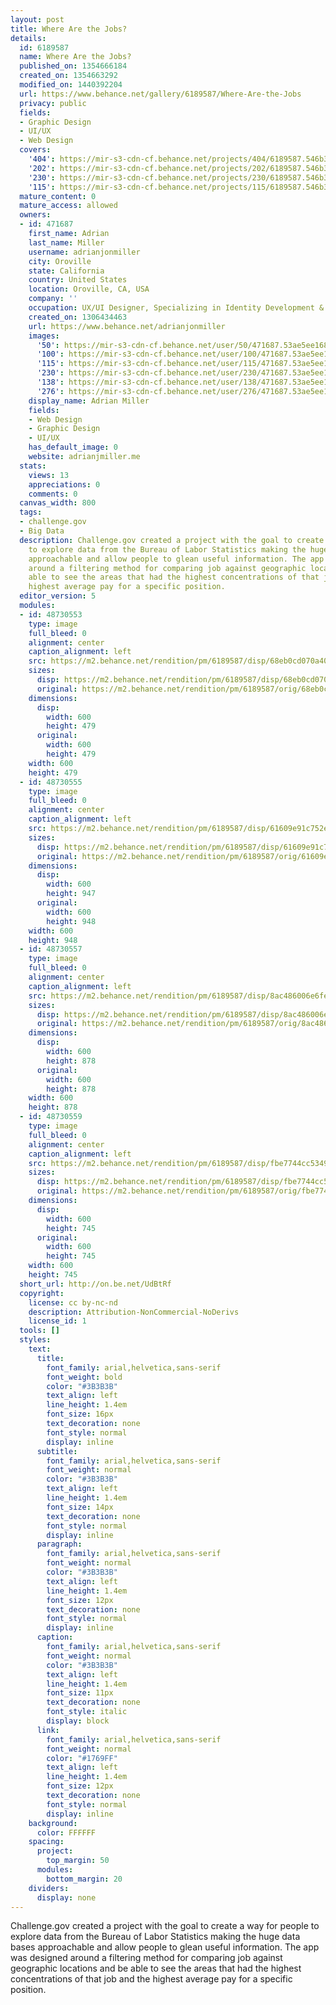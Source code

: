 ```yaml
---
layout: post
title: Where Are the Jobs?
details:
  id: 6189587
  name: Where Are the Jobs?
  published_on: 1354666184
  created_on: 1354663292
  modified_on: 1440392204
  url: https://www.behance.net/gallery/6189587/Where-Are-the-Jobs
  privacy: public
  fields:
  - Graphic Design
  - UI/UX
  - Web Design
  covers:
    '404': https://mir-s3-cdn-cf.behance.net/projects/404/6189587.546b3e7abbc4c.jpg
    '202': https://mir-s3-cdn-cf.behance.net/projects/202/6189587.546b3e7abbc4c.jpg
    '230': https://mir-s3-cdn-cf.behance.net/projects/230/6189587.546b3e7abbc4c.jpg
    '115': https://mir-s3-cdn-cf.behance.net/projects/115/6189587.546b3e7abbc4c.jpg
  mature_content: 0
  mature_access: allowed
  owners:
  - id: 471687
    first_name: Adrian
    last_name: Miller
    username: adrianjonmiller
    city: Oroville
    state: California
    country: United States
    location: Oroville, CA, USA
    company: ''
    occupation: UX/UI Designer, Specializing in Identity Development & Web Design
    created_on: 1306434463
    url: https://www.behance.net/adrianjonmiller
    images:
      '50': https://mir-s3-cdn-cf.behance.net/user/50/471687.53ae5ee168bc1.png
      '100': https://mir-s3-cdn-cf.behance.net/user/100/471687.53ae5ee168bc1.png
      '115': https://mir-s3-cdn-cf.behance.net/user/115/471687.53ae5ee168bc1.png
      '230': https://mir-s3-cdn-cf.behance.net/user/230/471687.53ae5ee168bc1.png
      '138': https://mir-s3-cdn-cf.behance.net/user/138/471687.53ae5ee168bc1.png
      '276': https://mir-s3-cdn-cf.behance.net/user/276/471687.53ae5ee168bc1.png
    display_name: Adrian Miller
    fields:
    - Web Design
    - Graphic Design
    - UI/UX
    has_default_image: 0
    website: adrianjmiller.me
  stats:
    views: 13
    appreciations: 0
    comments: 0
  canvas_width: 800
  tags:
  - challenge.gov
  - Big Data
  description: Challenge.gov created a project with the goal to create a way for people
    to explore data from the Bureau of Labor Statistics making the huge data bases
    approachable and allow people to glean useful information. The app was designed
    around a filtering method for comparing job against geographic locations and be
    able to see the areas that had the highest concentrations of that job and the
    highest average pay for a specific position.
  editor_version: 5
  modules:
  - id: 48730553
    type: image
    full_bleed: 0
    alignment: center
    caption_alignment: left
    src: https://m2.behance.net/rendition/pm/6189587/disp/68eb0cd070a40fe38e6a78a0cfeeb693.png
    sizes:
      disp: https://m2.behance.net/rendition/pm/6189587/disp/68eb0cd070a40fe38e6a78a0cfeeb693.png
      original: https://m2.behance.net/rendition/pm/6189587/orig/68eb0cd070a40fe38e6a78a0cfeeb693.png
    dimensions:
      disp:
        width: 600
        height: 479
      original:
        width: 600
        height: 479
    width: 600
    height: 479
  - id: 48730555
    type: image
    full_bleed: 0
    alignment: center
    caption_alignment: left
    src: https://m2.behance.net/rendition/pm/6189587/disp/61609e91c752ea9c2a00a70870038bb6.png
    sizes:
      disp: https://m2.behance.net/rendition/pm/6189587/disp/61609e91c752ea9c2a00a70870038bb6.png
      original: https://m2.behance.net/rendition/pm/6189587/orig/61609e91c752ea9c2a00a70870038bb6.png
    dimensions:
      disp:
        width: 600
        height: 947
      original:
        width: 600
        height: 948
    width: 600
    height: 948
  - id: 48730557
    type: image
    full_bleed: 0
    alignment: center
    caption_alignment: left
    src: https://m2.behance.net/rendition/pm/6189587/disp/8ac486006e6febaee752009c3c5dc5d7.png
    sizes:
      disp: https://m2.behance.net/rendition/pm/6189587/disp/8ac486006e6febaee752009c3c5dc5d7.png
      original: https://m2.behance.net/rendition/pm/6189587/orig/8ac486006e6febaee752009c3c5dc5d7.png
    dimensions:
      disp:
        width: 600
        height: 878
      original:
        width: 600
        height: 878
    width: 600
    height: 878
  - id: 48730559
    type: image
    full_bleed: 0
    alignment: center
    caption_alignment: left
    src: https://m2.behance.net/rendition/pm/6189587/disp/fbe7744cc5349d99b64238a99cbfe7bb.png
    sizes:
      disp: https://m2.behance.net/rendition/pm/6189587/disp/fbe7744cc5349d99b64238a99cbfe7bb.png
      original: https://m2.behance.net/rendition/pm/6189587/orig/fbe7744cc5349d99b64238a99cbfe7bb.png
    dimensions:
      disp:
        width: 600
        height: 745
      original:
        width: 600
        height: 745
    width: 600
    height: 745
  short_url: http://on.be.net/UdBtRf
  copyright:
    license: cc by-nc-nd
    description: Attribution-NonCommercial-NoDerivs
    license_id: 1
  tools: []
  styles:
    text:
      title:
        font_family: arial,helvetica,sans-serif
        font_weight: bold
        color: "#3B3B3B"
        text_align: left
        line_height: 1.4em
        font_size: 16px
        text_decoration: none
        font_style: normal
        display: inline
      subtitle:
        font_family: arial,helvetica,sans-serif
        font_weight: normal
        color: "#3B3B3B"
        text_align: left
        line_height: 1.4em
        font_size: 14px
        text_decoration: none
        font_style: normal
        display: inline
      paragraph:
        font_family: arial,helvetica,sans-serif
        font_weight: normal
        color: "#3B3B3B"
        text_align: left
        line_height: 1.4em
        font_size: 12px
        text_decoration: none
        font_style: normal
        display: inline
      caption:
        font_family: arial,helvetica,sans-serif
        font_weight: normal
        color: "#3B3B3B"
        text_align: left
        line_height: 1.4em
        font_size: 11px
        text_decoration: none
        font_style: italic
        display: block
      link:
        font_family: arial,helvetica,sans-serif
        font_weight: normal
        color: "#1769FF"
        text_align: left
        line_height: 1.4em
        font_size: 12px
        text_decoration: none
        font_style: normal
        display: inline
    background:
      color: FFFFFF
    spacing:
      project:
        top_margin: 50
      modules:
        bottom_margin: 20
    dividers:
      display: none
---
```


Challenge.gov created a project with the goal to create a way for people to explore data from the Bureau of Labor Statistics making the huge data bases approachable and allow people to glean useful information. The app was designed around a filtering method for comparing job against geographic locations and be able to see the areas that had the highest concentrations of that job and the highest average pay for a specific position.
